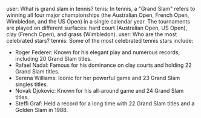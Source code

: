 user: What is grand slam in tennis?
tenis: In tennis, a "Grand Slam" refers to winning all four major championships (the Australian Open, French Open, Wimbledon, and the US Open) in a single calendar year. The tournaments are played on different surfaces: hard court (Australian Open, US Open), clay (French Open), and grass (Wimbledon).
user: Who are the most celebrated stars?
tennis: Some of the most celebrated tennis stars include:

- Roger Federer: Known for his elegant play and numerous records, including 20 Grand Slam titles.
- Rafael Nadal: Famous for his dominance on clay courts and holding 22 Grand Slam titles.
- Serena Williams: Iconic for her powerful game and 23 Grand Slam singles titles.
- Novak Djokovic: Known for his all-around game and 24 Grand Slam titles.
- Steffi Graf: Held a record for a long time with 22 Grand Slam titles and a Golden Slam in 1988.  